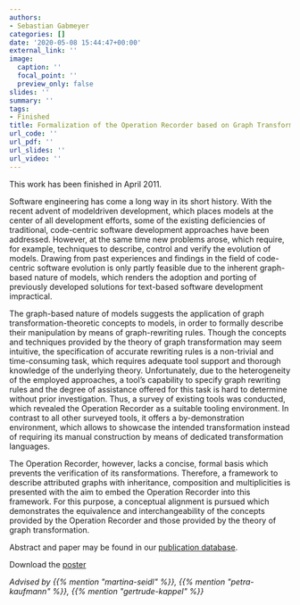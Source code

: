 ```yaml
---
authors:
- Sebastian Gabmeyer
categories: []
date: '2020-05-08 15:44:47+00:00'
external_link: ''
image:
  caption: ''
  focal_point: ''
  preview_only: false
slides: ''
summary: ''
tags:
- Finished
title: Formalization of the Operation Recorder based on Graph Transformation Theory
url_code: ''
url_pdf: ''
url_slides: ''
url_video: ''
---
```


This work has been finished in April 2011.

Software engineering has come a long way in its short history. With the recent advent of modeldriven development, which places models at the center of all development efforts, some of the existing deficiencies of traditional, code-centric software development approaches have been addressed. However, at the same time new problems arose, which require, for example, techniques to describe, control and verify the evolution of models. Drawing from past experiences and findings in the field of code-centric software evolution is only partly feasible due to the inherent graph-based nature of models, which renders the adoption and porting of previously developed solutions for text-based software development impractical.

The graph-based nature of models suggests the application of graph transformation-theoretic concepts to models, in order to formally describe their manipulation by means of graph-rewriting rules. Though the concepts and techniques provided by the theory of graph transformation may seem intuitive, the specification of accurate rewriting rules is a non-trivial and time-consuming task, which requires adequate tool support and thorough knowledge of the underlying theory. Unfortunately, due to the heterogeneity of the employed approaches, a tool’s capability to specify graph rewriting rules and the degree of assistance offered for this task is hard to determine without prior investigation. Thus, a survey of existing tools was conducted, which revealed the Operation Recorder as a suitable tooling environment. In contrast to all other surveyed tools, it offers a by-demonstration environment, which allows to showcase the intended transformation instead of requiring its manual construction by means of dedicated transformation languages.

The Operation Recorder, however, lacks a concise, formal basis which prevents the verification of its ransformations. Therefore, a framework to describe attributed graphs with inheritance, composition and multiplicities is presented with the aim to embed the Operation Recorder into this framework. For this purpose, a conceptual alignment is pursued which demonstrates the equivalence and interchangeability of the concepts provided by the Operation Recorder and those provided by the theory of graph transformation.

Abstract and paper may be found in our <a class="external" href="http://publik.tuwien.ac.at/showentry.php?ID=196648&amp;lang=2">publication database</a>.

 Download the [poster](https://www.big.tuwien.ac.at/app/uploads/2016/10/Gabmeyer_poster.pdf)

*Advised by {{% mention "martina-seidl" %}}, {{% mention "petra-kaufmann" %}}, {{% mention "gertrude-kappel" %}}*